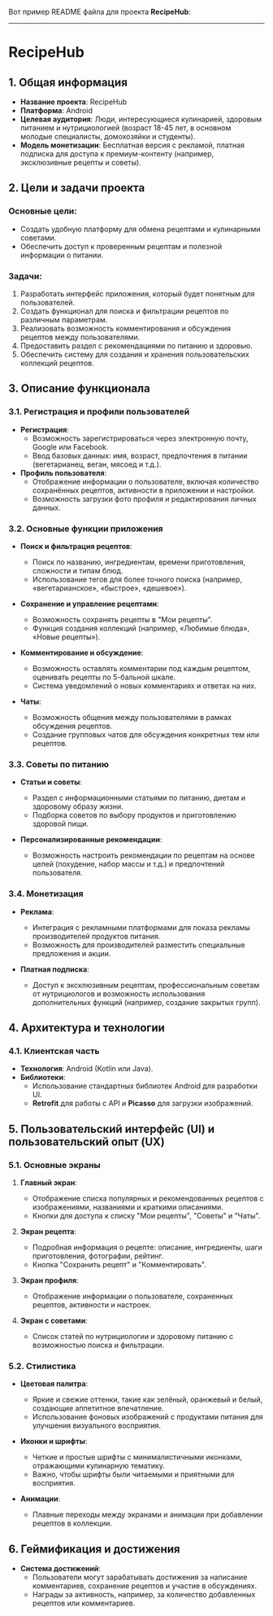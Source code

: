 Вот пример README файла для проекта **RecipeHub**:

---

# RecipeHub

## 1. Общая информация

- **Название проекта**: RecipeHub
- **Платформа**: Android
- **Целевая аудитория**: Люди, интересующиеся кулинарией, здоровым питанием и нутрициологией (возраст 18-45 лет, в основном молодые специалисты, домохозяйки и студенты).
- **Модель монетизации**: Бесплатная версия с рекламой, платная подписка для доступа к премиум-контенту (например, эксклюзивные рецепты и советы).

## 2. Цели и задачи проекта

### Основные цели:
- Создать удобную платформу для обмена рецептами и кулинарными советами.
- Обеспечить доступ к проверенным рецептам и полезной информации о питании.

### Задачи:
1. Разработать интерфейс приложения, который будет понятным для пользователей.
2. Создать функционал для поиска и фильтрации рецептов по различным параметрам.
3. Реализовать возможность комментирования и обсуждения рецептов между пользователями.
4. Предоставить раздел с рекомендациями по питанию и здоровью.
5. Обеспечить систему для создания и хранения пользовательских коллекций рецептов.

## 3. Описание функционала

### 3.1. Регистрация и профили пользователей

- **Регистрация**:
  - Возможность зарегистрироваться через электронную почту, Google или Facebook.
  - Ввод базовых данных: имя, возраст, предпочтения в питании (вегетарианец, веган, мясоед и т.д.).
- **Профиль пользователя**:
  - Отображение информации о пользователе, включая количество сохранённых рецептов, активности в приложении и настройки.
  - Возможность загрузки фото профиля и редактирования личных данных.

### 3.2. Основные функции приложения

- **Поиск и фильтрация рецептов**:
  - Поиск по названию, ингредиентам, времени приготовления, сложности и типам блюд.
  - Использование тегов для более точного поиска (например, «вегетарианское», «быстрое», «дешевое»).
  
- **Сохранение и управление рецептами**:
  - Возможность сохранять рецепты в "Мои рецепты".
  - Функция создания коллекций (например, «Любимые блюда», «Новые рецепты»).

- **Комментирование и обсуждение**:
  - Возможность оставлять комментарии под каждым рецептом, оценивать рецепты по 5-бальной шкале.
  - Система уведомлений о новых комментариях и ответах на них.

- **Чаты**:
  - Возможность общения между пользователями в рамках обсуждения рецептов.
  - Создание групповых чатов для обсуждения конкретных тем или рецептов.

### 3.3. Советы по питанию

- **Статьи и советы**:
  - Раздел с информационными статьями по питанию, диетам и здоровому образу жизни.
  - Подборка советов по выбору продуктов и приготовлению здоровой пищи.

- **Персонализированные рекомендации**:
  - Возможность настроить рекомендации по рецептам на основе целей (похудение, набор массы и т.д.) и предпочтений пользователя.

### 3.4. Монетизация

- **Реклама**:
  - Интеграция с рекламными платформами для показа рекламы производителей продуктов питания.
  - Возможность для производителей разместить специальные предложения и акции.

- **Платная подписка**:
  - Доступ к эксклюзивным рецептам, профессиональным советам от нутрициологов и возможность использования дополнительных функций (например, создание закрытых групп).

## 4. Архитектура и технологии

### 4.1. Клиентская часть
- **Технология**: Android (Kotlin или Java).
- **Библиотеки**:
  - Использование стандартных библиотек Android для разработки UI.
  - **Retrofit** для работы с API и **Picasso** для загрузки изображений.

## 5. Пользовательский интерфейс (UI) и пользовательский опыт (UX)

### 5.1. Основные экраны

1. **Главный экран**:
   - Отображение списка популярных и рекомендованных рецептов с изображениями, названиями и краткими описаниями.
   - Кнопки для доступа к списку "Мои рецепты", "Советы" и "Чаты".

2. **Экран рецепта**:
   - Подробная информация о рецепте: описание, ингредиенты, шаги приготовления, фотографии, рейтинг.
   - Кнопка "Сохранить рецепт" и "Комментировать".

3. **Экран профиля**:
   - Отображение информации о пользователе, сохраненных рецептов, активности и настроек.

4. **Экран с советами**:
   - Список статей по нутрициологии и здоровому питанию с возможностью поиска и фильтрации.

### 5.2. Стилистика

- **Цветовая палитра**:
  - Яркие и свежие оттенки, такие как зелёный, оранжевый и белый, создающие аппетитное впечатление.
  - Использование фоновых изображений с продуктами питания для улучшения визуального восприятия.

- **Иконки и шрифты**:
  - Четкие и простые шрифты с минималистичными иконками, отражающими кулинарную тематику.
  - Важно, чтобы шрифты были читаемыми и приятными для восприятия.

- **Анимации**:
  - Плавные переходы между экранами и анимации при добавлении рецептов в коллекции.

## 6. Геймификация и достижения

- **Система достижений**:
  - Пользователи могут зарабатывать достижения за написание комментариев, сохранение рецептов и участие в обсуждениях.
  - Награды за активность, например, за количество добавленных рецептов или комментариев.
